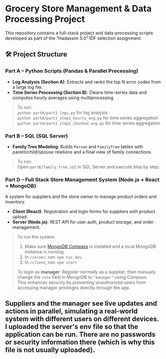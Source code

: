 # Grocery Store Management & Data Processing Project

This repository contains a full-stack project and data-processing scripts developed as part of the “Hadassim 5.0” IDF selection assignment.

## 🛠 Project Structure

### Part A – Python Scripts (Pandas & Parallel Processing)
- **Log Analysis (Section A)**: Extracts and ranks the top N error codes from a large log file.
- **Time Series Processing (Section B)**: Cleans time-series data and computes hourly averages using multiprocessing.
> To run:  
> `python partA/part1_logs.py` for log analysis  
> `python partA/part1_step1_hourly_avg.py` for time series aggregation
> `python partA/part2_step2_chunked_avg.py` for time series aggregation

### Part B – SQL (SQL Server)
- **Family Tree Modeling**: Builds `Person` and `FamilyTree` tables with parent/child/spouse relations and a final view of family connections.
> To run:  
> Open `partB/family_tree.sql` in SQL Server and execute step by step.

### Part D – Full Stack Store Management System (Node.js + React + MongoDB)
A system for suppliers and the store owner to manage product orders and inventory.

- **Client (React)**: Registration and login forms for suppliers with product upload.
- **Server (Node.js)**: REST API for user auth, product storage, and order management.
> To run the system:
> 1. Make sure [MongoDB Compass](https://www.mongodb.com/try/download/compass) is installed and a local MongoDB instance is running.
> 2. In `/server`, run: `npm run dev`
> 3. In `/client`, run: `npm start`
> 
> To login as **manager**: Register normally as a supplier, then manually change the `role` field in MongoDB to `"manager"` using Compass.  
> This enhances security by preventing unauthorized users from accessing manager privileges directly through the app.

Suppliers and the manager see live updates and actions in parallel, simulating a real-world system with different users on different devices.
I uploaded the server's env file so that the application can be run. There are no passwords or security information there (which is why this file is not usually uploaded).
---

